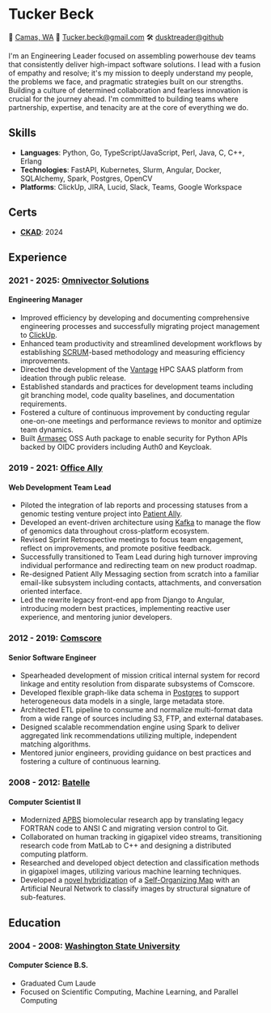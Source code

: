 # Tucker Beck

📍 [Camas, WA](https://goo.gl/maps/zgVAgxrRwfM1EPpf9)
📧 [Tucker.beck@gmail.com](tucker.beck@gmail.com)
🛠 [dusktreader@github](https://github.com/dusktreader)

I'm an Engineering Leader focused on assembling powerhouse dev teams that consistently
deliver high-impact software solutions. I lead with a fusion of empathy and resolve;
it's my mission to deeply understand my people, the problems we face, and pragmatic
strategies built on our strengths. Building a culture of determined collaboration
and fearless innovation is crucial for the journey ahead. I'm committed to building
teams where partnership, expertise, and tenacity are at the core of everything we do.


## Skills

* **Languages**:    Python, Go, TypeScript/JavaScript, Perl, Java, C, C++, Erlang
* **Technologies**: FastAPI, Kubernetes, Slurm, Angular, Docker, SQLAlchemy, Spark,
                    Postgres, OpenCV
* **Platforms**:    ClickUp, JIRA, Lucid, Slack, Teams, Google Workspace


## Certs

* **[CKAD](https://ti-user-certificates.s3.amazonaws.com/e0df7fbf-a057-42af-8a1f-590912be5460/ffc1c3da-f2eb-4056-ad55-2030dde6eb86-tucker-beck-4c813b35-c62b-4ba4-aa4f-39e8bf55a42f-certificate.pdf)**: 2024


## Experience

### 2021 - 2025: [Omnivector Solutions](https://omnivector.ai/)
#### Engineering Manager

- Improved efficiency by developing and documenting comprehensive engineering processes
  and successfully migrating project management to [ClickUp](https://clickup.com).
- Enhanced team productivity and streamlined development workflows by establishing
  [SCRUM](https://scrum.org)-based methodology and measuring efficiency improvements.
- Directed the development of the [Vantage](https://vantagecompute.ai) HPC SAAS platform
  from ideation through public release.
- Established standards and practices for development teams including git branching
  model, code quality baselines, and documentation requirements.
- Fostered a culture of continuous improvement by conducting regular one-on-one meetings
  and performance reviews to monitor and optimize team dynamics.
- Built [Armasec](https://github.com/omnivector-solutions/armasec) OSS Auth package to
  enable security for Python APIs backed by OIDC providers including Auth0 and Keycloak.


### 2019 - 2021: [Office Ally](https://cms.officeally.com/)
#### Web Development Team Lead

- Piloted the integration of lab reports and processing statuses from a genomic testing
  venture project into [Patient Ally](https://www.patientally.com).
- Developed an event-driven architecture using [Kafka](https://kafka.apache.org/) to
  manage the flow of genomics data throughout cross-platform ecosystem.
- Revised Sprint Retrospective meetings to focus team engagement, reflect on
  improvements, and promote positive feedback.
- Successfully transitioned to Team Lead during high turnover improving individual
  performance and redirecting team on new product roadmap.
- Re-designed Patient Ally Messaging section from scratch into a familiar email-like
  subsystem including contacts, attachments, and conversation oriented interface.
- Led the rewrite legacy front-end app from Django to Angular, introducing modern best
  practices, implementing reactive user experience, and mentoring junior developers.

### 2012 - 2019: [Comscore](https://www.comscore.com)
#### Senior Software Engineer

- Spearheaded development of mission critical internal system for record linkage and
  entity resolution from disparate subsystems of Comscore.
- Developed flexible graph-like data schema in [Postgres](https://www.postgresql.org) to
  support heterogeneous data models in a single, large metadata store.
- Architected ETL pipeline to consume and normalize multi-format data from a wide range
  of sources including S3, FTP, and external databases.
- Designed scalable recommendation engine using Spark to deliver aggregated link
  recommendations utilizing multiple, independent matching algorithms.
- Mentored junior engineers, providing guidance on best practices and fostering a
  culture of continuous learning.

### 2008 - 2012: [Batelle](https://www.battelle.org)
#### Computer Scientist II

- Modernized [APBS](https://github.com/Electrostatics/apbs) biomolecular research app by
  translating legacy FORTRAN code to ANSI C and migrating version control to Git.
- Collaborated on human tracking in gigapixel video streams, transitioning research code
  from MatLab to C++ and designing a distributed computing platform.
- Researched and developed object detection and classification methods in gigapixel
  images, utilizing various machine learning techniques.
- Developed a [novel hybridization](https://github.com/dusktreader/somtk) of a
  [Self-Organizing Map](https://en.wikipedia.org/wiki/Self-organizing_map) with an
  Artificial Neural Network to classify images by structural signature of sub-features.


## Education

### 2004 - 2008: [Washington State University](https://wsu.edu)
#### Computer Science B.S.

* Graduated Cum Laude
* Focused on Scientific Computing, Machine Learning, and Parallel Computing
